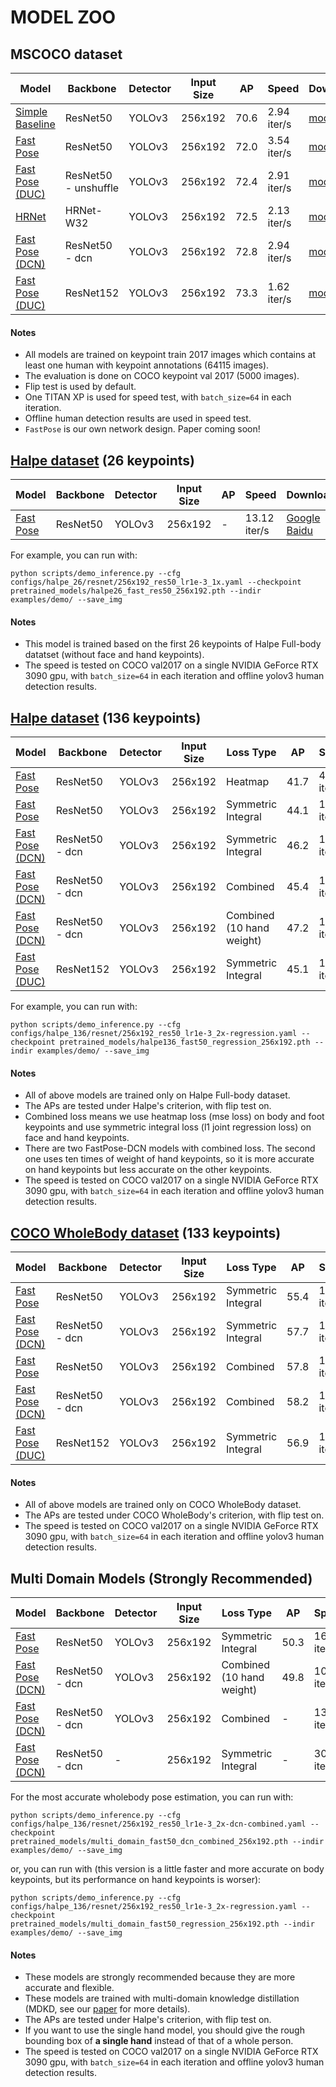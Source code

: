 # MODEL ZOO

## MSCOCO dataset 

| Model                    | Backbone | Detector | Input Size |     AP     | Speed |  Download | Config | Training Log |  
|--------------------------|----------|----------|------------|------------|-------|-----------|--------|--------------|
|[Simple Baseline](../configs/coco/resnet/256x192_res50_lr1e-3_1x-simple.yaml)    | ResNet50           | YOLOv3 | 256x192            | 70.6        | 2.94 iter/s | [model](https://drive.google.com/open?id=1nxyfUbvWDaaT9eDM7Y31ScSVPlGy6gfw) | [cfg](../configs/coco/resnet/256x192_res50_lr1e-3_1x-simple.yaml)    | [log](logs/simple_res50_256x192.log) |
|[Fast Pose](../configs/coco/resnet/256x192_res50_lr1e-3_1x.yaml)    | ResNet50           | YOLOv3 | 256x192            | 72.0        | 3.54 iter/s | [model](https://drive.google.com/open?id=1kQhnMRURFiy7NsdS8EFL-8vtqEXOgECn) | [cfg](../configs/coco/resnet/256x192_res50_lr1e-3_1x.yaml)    | [log](logs/fast_res50_256x192.log) |
|[Fast Pose (DUC)](../configs/coco/resnet/256x192_res50_lr1e-3_1x-duc.yaml)    | ResNet50 - unshuffle           | YOLOv3 | 256x192            | 72.4        | 2.91 iter/s | [model](https://drive.google.com/open?id=1RlnL_YnnmgOM4L9L2szFdUnTjwptqtL-) | [cfg](../configs/coco/resnet/256x192_res50_lr1e-3_1x-duc.yaml)    | [log](logs/fast_421_res50-shuffle_256x192.log) |
|[HRNet](../configs/coco/hrnet/256x192_w32_lr1e-3.yaml)    | HRNet-W32           | YOLOv3 | 256x192            | 72.5        | 2.13 iter/s | [model](https://drive.google.com/open?id=1i63BPlOnp2vSjIZ7ni4Yp3RCPQwqe922) | [cfg](../configs/coco/hrnet/256x192_w32_lr1e-3.yaml)    | [log](logs/hrnet_w32_256x192.log) |
|[Fast Pose (DCN)](../configs/coco/resnet/256x192_res50_lr1e-3_2x-dcn.yaml)    | ResNet50 - dcn           | YOLOv3 | 256x192            | 72.8        | 2.94 iter/s | [model](https://drive.google.com/open?id=1zUz9YIk6eALCbZrukxD7kQ554nhi1pVv) | [cfg](../configs/coco/resnet/256x192_res50_lr1e-3_2x-dcn.yaml)    | [log](logs/fast_dcn_res50_256x192.log) |
|[Fast Pose (DUC)](../configs/coco/resnet/256x192_res152_lr1e-3_1x-duc.yaml)    | ResNet152           | YOLOv3 | 256x192            | 73.3        | 1.62 iter/s | [model](https://drive.google.com/open?id=1kfyedqyn8exjbbNmYq8XGd2EooQjPtF9) | [cfg](../configs/coco/resnet/256x192_res152_lr1e-3_1x-duc.yaml)    | [log](logs/fast_421_res152_256x192.log) |

#### Notes
- All models are trained on keypoint train 2017 images which contains at least one human with keypoint annotations (64115 images).
- The evaluation is done on COCO keypoint val 2017 (5000 images).
- Flip test is used by default.
- One TITAN XP is used for speed test, with `batch_size=64` in each iteration.
- Offline human detection results are used in speed test.
- `FastPose` is our own network design. Paper coming soon!


## [Halpe dataset](https://github.com/Fang-Haoshu/Halpe-FullBody) (26 keypoints)

| Model                    | Backbone | Detector | Input Size |     AP     | Speed |  Download | Config |  
|--------------------------|----------|----------|------------|------------|-------|-----------|--------|
|[Fast Pose](../configs/halpe_26/resnet/256x192_res50_lr1e-3_1x.yaml)    | ResNet50           | YOLOv3 | 256x192            | -        | 13.12 iter/s | [Google](https://drive.google.com/file/d/1S-ROA28de-1zvLv-hVfPFJ5tFBYOSITb/view?usp=sharing) [Baidu](https://pan.baidu.com/s/1lvzMhoYgS6o6n8lVDx3GtQ) | [cfg](../configs/halpe_26/resnet/256x192_res50_lr1e-3_1x.yaml)    |

For example, you can run with:
```
python scripts/demo_inference.py --cfg configs/halpe_26/resnet/256x192_res50_lr1e-3_1x.yaml --checkpoint pretrained_models/halpe26_fast_res50_256x192.pth --indir examples/demo/ --save_img
```

#### Notes
- This model is trained based on the first 26 keypoints of Halpe Full-body datatset (without face and hand keypoints).
- The speed is tested on COCO val2017 on a single NVIDIA GeForce RTX 3090 gpu, with `batch_size=64` in each iteration and offline yolov3 human detection results.

## [Halpe dataset](https://github.com/Fang-Haoshu/Halpe-FullBody) (136 keypoints)

| Model                    | Backbone | Detector | Input Size | Loss Type |     AP     | Speed |  Download | Config |  
|--------------------------|----------|----------|------------|------------|------------|-------|-----------|--------|
|[Fast Pose](../configs/halpe_136/resnet/256x192_res50_lr1e-3_2x.yaml)    | ResNet50           | YOLOv3 | 256x192            | Heatmap | 41.7        | 4.37 iter/s | [Google](halpe136_fast50_256x192.pth) [Baidu](halpe136_fast50_256x192.pth) | [cfg](../configs/halpe_136/resnet/256x192_res50_lr1e-3_2x-regression.yaml)    |
|[Fast Pose](../configs/halpe_136/resnet/256x192_res50_lr1e-3_2x-regression.yaml)    | ResNet50           | YOLOv3 | 256x192            | Symmetric Integral | 44.1        | 16.50 iter/s | [Google](halpe136_fast50_regression_256x192.pth) [Baidu](halpe136_fast50_regression_256x192.pth) | [cfg](../configs/halpe_136/resnet/256x192_res50_lr1e-3_2x-regression.yaml)    |
|[Fast Pose (DCN)](../configs/halpe_136/resnet/256x192_res50_lr1e-3_2x-dcn-regression.yaml)    | ResNet50 - dcn           | YOLOv3 | 256x192            | Symmetric Integral | 46.2        | 16.58 iter/s | [Google](halpe136_fast50_dcn_regression_256x192.pth) [Baidu](halpe136_fast50_dcn_regression_256x192.pth) | [cfg](../configs/halpe_136/resnet/256x192_res50_lr1e-3_2x-dcn-regression.yaml)    |
|[Fast Pose (DCN)](../configs/halpe_136/resnet/256x192_res50_lr1e-3_2x-dcn-combined.yaml)    | ResNet50 - dcn           | YOLOv3 | 256x192            | Combined | 45.4        | 10.07 iter/s | [Google](halpe136_fast50_dcn_combined_256x192.pth) [Baidu](halpe136_fast50_dcn_combined_256x192.pth) | [cfg](../configs/halpe_136/resnet/256x192_res50_lr1e-3_2x-dcn-combined.yaml)    |
|[Fast Pose (DCN)](../configs/halpe_136/resnet/256x192_res50_lr1e-3_2x-dcn-combined.yaml)    | ResNet50 - dcn           | YOLOv3 | 256x192            | Combined (10 hand weight) | 47.2        | 10.07 iter/s | [Google](halpe136_fast50_dcn_combined_256x192_10handweight.pth) [Baidu](halpe136_fast50_dcn_combined_256x192_10handweight.pth) | [cfg](../configs/halpe_136/resnet/256x192_res50_lr1e-3_2x-dcn-combined.yaml)    |
|[Fast Pose (DUC)](../configs/halpe_136/resnet/256x192_res152_lr1e-3_1x-duc.yaml)    | ResNet152           | YOLOv3 | 256x192            | Symmetric Integral | 45.1        | 16.17 iter/s | [Google](halpe136_fast152_duc_regression_256x192.pth) [Baidu](halpe136_fast152_duc_regression_256x192.pth) | [cfg](../configs/halpe_136/resnet/256x192_res152_lr1e-3_1x-duc.yaml)    |

For example, you can run with:
```
python scripts/demo_inference.py --cfg configs/halpe_136/resnet/256x192_res50_lr1e-3_2x-regression.yaml --checkpoint pretrained_models/halpe136_fast50_regression_256x192.pth --indir examples/demo/ --save_img
```

#### Notes
- All of above models are trained only on Halpe Full-body dataset.
- The APs are tested under Halpe's criterion, with flip test on.
- Combined loss means we use heatmap loss (mse loss) on body and foot keypoints and use symmetric integral loss (l1 joint regression loss) on face and hand keypoints.
- There are two FastPose-DCN models with combined loss. The second one uses ten times of weight of hand keypoints, so it is more accurate on hand keypoints but less accurate on the other keypoints.
- The speed is tested on COCO val2017 on a single NVIDIA GeForce RTX 3090 gpu, with `batch_size=64` in each iteration and offline yolov3 human detection results.

## [COCO WholeBody dataset](https://github.com/jin-s13/COCO-WholeBody) (133 keypoints)

| Model                    | Backbone | Detector | Input Size | Loss Type |     AP     | Speed |  Download | Config |  
|--------------------------|----------|----------|------------|------------|------------|-------|-----------|--------|
|[Fast Pose](../configs/coco_wholebody/resnet/256x192_res50_lr1e-3_2x-regression.yaml)    | ResNet50           | YOLOv3 | 256x192            | Symmetric Integral | 55.4        | 17.42 iter/s | [Google](coco_wholebody133_fast50_regression_256x192.pth) [Baidu](coco_wholebody133_fast50_regression_256x192.pth) | [cfg](../configs/coco_wholebody/resnet/256x192_res50_lr1e-3_2x-regression.yaml)    |
|[Fast Pose (DCN)](../configs/coco_wholebody/resnet/256x192_res50_lr1e-3_2x-dcn-regression.yaml)    | ResNet50 - dcn           | YOLOv3 | 256x192            | Symmetric Integral | 57.7        | 16.70 iter/s | [Google](coco_wholebody133_fast50_dcn_regression_256x192.pth) [Baidu](coco_wholebody133_fast50_dcn_regression_256x192.pth) | [cfg](../configs/coco_wholebody/resnet/256x192_res50_lr1e-3_2x-combined.yaml)    |
|[Fast Pose](../configs/coco_wholebody/resnet/256x192_res50_lr1e-3_2x-combined.yaml)    | ResNet50           | YOLOv3 | 256x192            | Combined | 57.8        | 10.28 iter/s | [Google](coco_wholebody133_fast50_combined_256x192.pth) [Baidu](coco_wholebody133_fast50_combined_256x192.pth) | [cfg](../configs/coco_wholebody/resnet/256x192_res50_lr1e-3_2x-combined.yaml)    |
|[Fast Pose (DCN)](../configs/coco_wholebody/resnet/256x192_res50_lr1e-3_2x-dcn-combined.yaml)    | ResNet50 - dcn           | YOLOv3 | 256x192            | Combined | 58.2        | 10.22 iter/s | [Google](coco_wholebody133_fast50_dcn_combined_256x192.pth) [Baidu](coco_wholebody133_fast50_dcn_combined_256x192.pth) | [cfg](../configs/coco_wholebody/resnet/256x192_res50_lr1e-3_2x-dcn-combined.yaml)    |
|[Fast Pose (DUC)](../configs/coco_wholebody/resnet/256x192_res152_lr1e-3_1x-duc.yaml)    | ResNet152           | YOLOv3 | 256x192            | Symmetric Integral | 56.9        | 15.72 iter/s | [Google](coco_wholebody133_fast152_duc_regression_256x192.pth) [Baidu](coco_wholebody133_fast152_duc_regression_256x192.pth) | [cfg](../configs/coco_wholebody/resnet/256x192_res152_lr1e-3_1x-duc.yaml)    |

#### Notes
- All of above models are trained only on COCO WholeBody dataset.
- The APs are tested under COCO WholeBody's criterion, with flip test on.
- The speed is tested on COCO val2017 on a single NVIDIA GeForce RTX 3090 gpu, with `batch_size=64` in each iteration and offline yolov3 human detection results.

## Multi Domain Models **(Strongly Recommended)**
| Model                    | Backbone | Detector | Input Size | Loss Type |     AP     | Speed |  Download | Config | #keypoints |  
|--------------------------|----------|----------|------------|------------|------------|-------|-----------|--------|--------------|
|[Fast Pose](../configs/halpe_coco_wholebody_136/resnet/256x192_res50_lr1e-3_2x-regression.yaml)    | ResNet50           | YOLOv3 | 256x192            | Symmetric Integral | 50.3        | 16.28 iter/s | [Google](multi_domain_fast50_regression_256x192.pth) [Baidu](multi_domain_fast50_regression_256x192.pth) | [cfg](../configs/halpe_136/resnet/256x192_res50_lr1e-3_2x-regression.yaml)    | 136 |
|[Fast Pose (DCN)](../configs/halpe_136/resnet/256x192_res50_lr1e-3_2x-dcn-combined.yaml)    | ResNet50 - dcn           | YOLOv3 | 256x192            | Combined (10 hand weight) | 49.8        | 10.35 iter/s | [Google](multi_domain_fast50_dcn_combined_256x192.pth) [Baidu](multi_domain_fast50_dcn_combined_256x192.pth) | [cfg](../configs/halpe_136/resnet/256x192_res50_lr1e-3_2x-dcn-combined.yaml)    | 136 |
|[Fast Pose (DCN)](../configs/halpe_68_noface/resnet/256x192_res50_lr1e-3_2x-dcn-combined.yaml)    | ResNet50 - dcn           | YOLOv3 | 256x192            | Combined | -        | 13.88 iter/s | [Google](noface_fast50_dcn_combined_256x192.pth) [Baidu](noface_fast50_dcn_combined_256x192.pth) | [cfg](../configs/halpe_68_noface/resnet/256x192_res50_lr1e-3_2x-dcn-combined.yaml)    | 68 (no face) |
|[Fast Pose (DCN)](../configs/single_hand/resnet/256x192_res50_lr1e-3_2x-dcn-regression.yaml)    | ResNet50 - dcn           | - | 256x192            | Symmetric Integral | -        | 30.20 iter/s | [Google](singlehand_fast50_dcn_regression_256x192.pth) [Baidu](singlehand_fast50_dcn_regression_256x192.pth) | [cfg](../configs/single_hand/resnet/256x192_res50_lr1e-3_2x-dcn-regression.yaml)    | 21 (single hand) |

For the most accurate wholebody pose estimation, you can run with:
```
python scripts/demo_inference.py --cfg configs/halpe_136/resnet/256x192_res50_lr1e-3_2x-dcn-combined.yaml --checkpoint pretrained_models/multi_domain_fast50_dcn_combined_256x192.pth --indir examples/demo/ --save_img
```
or, you can run with (this version is a little faster and more accurate on body keypoints, but its performance on hand keypoints is worser):
```
python scripts/demo_inference.py --cfg configs/halpe_136/resnet/256x192_res50_lr1e-3_2x-regression.yaml --checkpoint pretrained_models/multi_domain_fast50_regression_256x192.pth --indir examples/demo/ --save_img
```

#### Notes
- These models are strongly recommended because they are more accurate and flexible.
- These models are trained with multi-domain knowledge distillation (MDKD, see our [paper]() for more details).
- The APs are tested under Halpe's criterion, with flip test on.
- If you want to use the single hand model, you should give the rough bounding box of **a single hand** instead of that of a whole person.
- The speed is tested on COCO val2017 on a single NVIDIA GeForce RTX 3090 gpu, with `batch_size=64` in each iteration and offline yolov3 human detection results.

